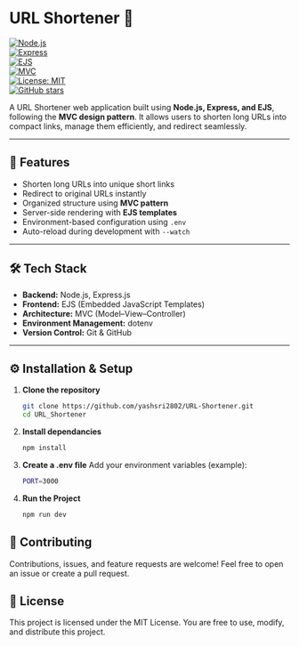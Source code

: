 # URL Shortener 🔗

[![Node.js](https://img.shields.io/badge/Node.js-18.x-green?logo=node.js)](https://nodejs.org/)  
[![Express](https://img.shields.io/badge/Express.js-4.x-black?logo=express)](https://expressjs.com/)  
[![EJS](https://img.shields.io/badge/EJS-Templating-yellow)](https://ejs.co/)  
[![MVC](https://img.shields.io/badge/Pattern-MVC-blue)](#)  
[![License: MIT](https://img.shields.io/badge/License-MIT-red.svg)](LICENSE)  
[![GitHub stars](https://img.shields.io/github/stars/yashsri2802/URL-Shortener?style=social)](https://github.com/yashsri2802/URL-Shortener/stargazers)

A URL Shortener web application built using **Node.js, Express, and EJS**, following the **MVC design pattern**. It allows users to shorten long URLs into compact links, manage them efficiently, and redirect seamlessly.

---

## 🚀 Features
- Shorten long URLs into unique short links  
- Redirect to original URLs instantly  
- Organized structure using **MVC pattern**  
- Server-side rendering with **EJS templates**  
- Environment-based configuration using `.env`  
- Auto-reload during development with `--watch`  

---

## 🛠️ Tech Stack
- **Backend:** Node.js, Express.js  
- **Frontend:** EJS (Embedded JavaScript Templates)  
- **Architecture:** MVC (Model–View–Controller)  
- **Environment Management:** dotenv  
- **Version Control:** Git & GitHub  

---

## ⚙️ Installation & Setup

1. **Clone the repository**
   ```bash
   git clone https://github.com/yashsri2802/URL-Shortener.git
   cd URL_Shortener

2. **Install dependancies**
   ```bash
   npm install

3. **Create a .env file**
   Add your environment variables (example):
   ```bash
   PORT=3000

4. **Run the Project**
   ```bash
   npm run dev

## 🤝 Contributing

Contributions, issues, and feature requests are welcome!
Feel free to open an issue or create a pull request.

## 📜 License

This project is licensed under the MIT License.
You are free to use, modify, and distribute this project.
